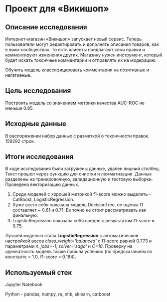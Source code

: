 # Проект для «Викишоп»

## Описание исследования

Интернет-магазин «Викишоп» запускает новый сервис. Теперь пользователи могут редактировать и дополнять описания товаров, как в вики-сообществах. То есть клиенты предлагают свои правки и комментируют изменения других. Магазину нужен инструмент, который будет искать токсичные комментарии и отправлять их на модерацию.

Обучить модель классифицировать комментарии на позитивные и негативные.

## Цель исследования

Построить модель со значением метрики качества AUC-ROC не меньше 0.85.

## Исходные данные

В распоряжении набор данных с разметкой о токсичности правок. 159292 строк.

## Итоги исследования

В ходе исследования были загружены данные, удален лишний столбец. Текст прошел через функцию для очистки и лемматизации. Данные разделены на тренировочную, валидационную и тестовую выборки. Проведена векторизацию данных.

1. Среди моделей с хорошей метрикой f1-score можно выделить - CatBoost, LogisticRegression.
2. Хуже всего себя показала модель DecisionTree, ее оценка f1 составляет ~ 0.61 и 0.71. Ее точно не стоит рассматривать как финальную.
3. LogisticRegression показала себя средне с результатом f1-score = 0.75.

Лучшей моделью стала **LogisticRegression** с автоматической настройкой весов *class_weight='balanced'* с f1-score равной 0.773 и параметрами *n_jobs=-1*, *solver='saga'* и *C=10*. Проверку на адекватность модель также прошла успешно (по предсказаниям по константе = 1.0, f1-score = 0.184).

## Используемый стек

Jupyter Notebook

Python - pandas, numpy, re, nltk, sklearn, catboost
